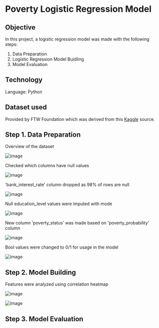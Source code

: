# Poverty Logistic Regression Model
## Objective
In this project, a logistic regression model was made with the following steps:
1. Data Preparation
2. Logistic Regression Model Buidling
3. Model Evaluation

## Technology
Language: Python

## Dataset used
Provided by FTW Foundation which was derived from this [Kaggle](https://www.kaggle.com/code/johnnyyiu/poverty-prediction-from-visualization-to-stacking) source. 

## Step 1. Data Preparation

Overview of the dataset

![image](https://github.com/ysasamson/PovertyPredictorModel/assets/145044637/136ddb6a-5ef4-4c92-991e-458e191bdedc)

Checked which columns have null values

![image](https://github.com/ysasamson/PovertyPredictorModel/assets/145044637/563f9909-c550-4ca3-a558-f19cea69f327)

'bank_interest_rate' column dropped as 98% of rows are null

![image](https://github.com/ysasamson/PovertyPredictorModel/assets/145044637/4effaf49-2d66-4875-b4ea-45468dc9fc21)

Null education_level values were imputed with mode

![image](https://github.com/ysasamson/PovertyPredictorModel/assets/145044637/6005f281-b5fa-4975-8ed7-2ab3e5bc04cf)

New column 'poverty_status' was made based on 'poverty_probability' column

![image](https://github.com/ysasamson/PovertyPredictorModel/assets/145044637/accc7d84-8f7a-4e71-b7a0-3d5185603106)

Bool values were changed to 0/1 for usage in the model

![image](https://github.com/ysasamson/PovertyPredictorModel/assets/145044637/e7bb2b6d-ad00-4a98-a259-8a831a875e7d)


## Step 2. Model Building

Features were analyzed using correlation heatmap

![image](https://github.com/ysasamson/PovertyPredictorModel/assets/145044637/5b89d3de-5ea6-4087-be11-a3adc6a90e64)

![image](https://github.com/ysasamson/PovertyPredictorModel/assets/145044637/aea0a36e-26cb-4935-bbca-321eb31573d2)

## Step 3. Model Evaluation


